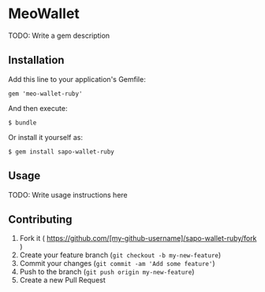 # MeoWallet

TODO: Write a gem description

## Installation

Add this line to your application's Gemfile:

    gem 'meo-wallet-ruby'

And then execute:

    $ bundle

Or install it yourself as:

    $ gem install sapo-wallet-ruby

## Usage

TODO: Write usage instructions here

## Contributing

1. Fork it ( https://github.com/[my-github-username]/sapo-wallet-ruby/fork )
2. Create your feature branch (`git checkout -b my-new-feature`)
3. Commit your changes (`git commit -am 'Add some feature'`)
4. Push to the branch (`git push origin my-new-feature`)
5. Create a new Pull Request
